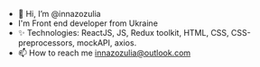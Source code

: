 - 👋 Hi, I’m @innazozulia
- I'm Front end developer from Ukraine
- ✨ Technologies: ReactJS, JS, Redux toolkit, HTML, CSS, CSS-preprocessors, mockAPI, axios.
- 📫 How to reach me innazozulia@outlook.com

<!---
innazozulia/innazozulia is a ✨ special ✨ repository because its `README.md` (this file) appears on your GitHub profile.
You can click the Preview link to take a look at your changes.
--->
